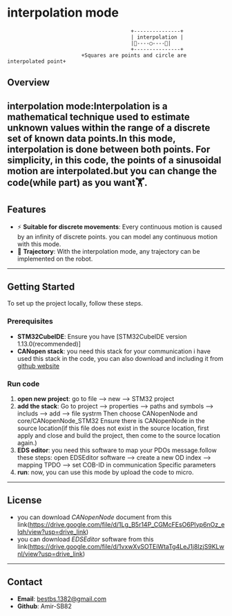 # interpolation mode

                                            +---------------+
                                            | interpolation |
                                            |🔲----◯----🔲|
                                            +---------------+
                            +Squares are points and circle are interpolated point+
## Overview

**interpolation mode**:Interpolation is a mathematical technique used to estimate unknown values within the range of a discrete set of known data points.In this mode, interpolation is done between both points. For simplicity, in this code, the points of a sinusoidal motion are interpolated.but you can change the code(while part) as you want🏋️. 
---

## Features

- ⚡ **Suitable for discrete movements**: Every continuous motion is caused by an infinity of discrete points. you can model any continuous motion with this mode.
- 🎯 **Trajectory**: With the interpolation mode, any trajectory can be implemented on the robot. 

---

## Getting Started

To set up the project locally, follow these steps.

### Prerequisites
- **STM32CubeIDE**: Ensure you have [STM32CubeIDE version 1.13.0(recommended)]
- **CANopen stack**: you need this stack for your communication 
i have used this stack in the code, you can also download and including it from [github website](https://github.com/CANopenNode/CANopenNode)

### Run code
1. **open new project**: 
    go to file --> new --> STM32 project
2. **add the stack**: 
    Go to project --> properties --> paths and symbols --> includs --> add --> file systrm
    Then choose CANopenNode and core/CANopenNode_STM32
    Ensure there is CANopenNode in the source location(if this file does not exist in the source location, first apply and close and build the project, then come to the source location again.)
3. **EDS editor**: you need this software to map your PDOs message.follow these steps:
    open EDSEditor software --> create a new OD index --> mapping TPDO --> set COB-ID in communication Specific parameters
3. **run**:
    now, you can use this mode by upload the code to micro.

---

## License
- you can download
 *CANopenNode* document from this link(https://drive.google.com/file/d/1Lg_B5r14P_CGMcFEsO6PIyp6nOz_elqh/view?usp=drive_link)
- you can download
 *EDSEditor* software from this link(https://drive.google.com/file/d/1vxwXvSOTEiWtaTg4LeJ1j8IzjS9KLwnI/view?usp=drive_link)
---

## Contact
- **Email**: bestbs.1382@gmail.com
- **Github**: Amir-SB82